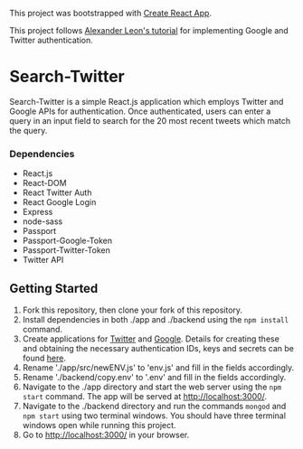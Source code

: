 This project was bootstrapped with [Create React App](https://github.com/facebook/create-react-app).

This project follows [Alexander Leon's tutorial](https://medium.com/@alexanderleon/implement-social-authentication-with-react-restful-api-9b44f4714fa) for implementing Google and Twitter authentication. 

Search-Twitter
=====================

Search-Twitter is a simple React.js application which employs Twitter and Google APIs for authentication. Once authenticated, users can enter a query in an input field to search for the 20 most recent tweets which match the query.


### Dependencies

* React.js
* React-DOM
* React Twitter Auth
* React Google Login
* Express
* node-sass
* Passport
* Passport-Google-Token
* Passport-Twitter-Token
* Twitter API

## Getting Started

1. Fork this repository, then clone your fork of this repository.
2. Install dependencies in both ./app and ./backend using the `npm install` command.
3. Create applications for [Twitter](https://developer.twitter.com/en/apps) and [Google](https://console.developers.google.com/). Details for creating these and obtaining the necessary authentication IDs, keys and secrets can be found [here](https://medium.com/@alexanderleon/implement-social-authentication-with-react-restful-api-9b44f4714fa).
4. Rename './app/src/newENV.js' to 'env.js' and fill in the fields accordingly.
5. Rename './backend/copy.env' to '.env' and fill in the fields accordingly.
6. Navigate to the ./app directory and start the web server using the `npm start` command. The app will be served at <http://localhost:3000/>.
7. Navigate to the ./backend directory and run the commands `mongod` and `npm start` using two terminal windows. You should have three terminal windows open while running this project.
8. Go to <http://localhost:3000/> in your browser.